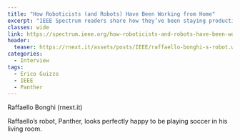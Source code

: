 ```yaml
---
title: "How Roboticists (and Robots) Have Been Working from Home"
excerpt: "IEEE Spectrum readers share how they’ve been staying productive without access to their labs."
classes: wide
link: https://spectrum.ieee.org/how-roboticists-and-robots-have-been-working-from-home
header:
  teaser: https://rnext.it/assets/posts/IEEE/raffaello-bonghi-s-robot.webp
categories:
  - Interview
tags:
  - Erico Guizzo
  - IEEE
  - Panther
---
```


Raffaello Bonghi (rnext.it)

Raffaello’s robot, Panther, looks perfectly happy to be playing soccer in his living room.